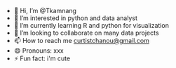 - 👋 Hi, I’m @Tkamnang
- 👀 I’m interested in python and data analyst 
- 🌱 I’m currently learning R and python for visualization 
- 💞️ I’m looking to collaborate on many data projects 
- 📫 How to reach me curtistchanou@gmail.com
- 😄 Pronouns: xxx
- ⚡ Fun fact: i'm cute

<!---
Tkamnang/Tkamnang is a ✨ special ✨ repository because its `README.md` (this file) appears on your GitHub profile.
You can click the Preview link to take a look at your changes.
--->
